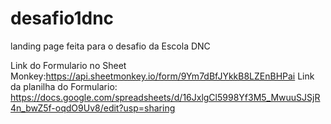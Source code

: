 # desafio1dnc
landing page feita para o desafio da Escola DNC 

Link do Formulario no Sheet Monkey:https://api.sheetmonkey.io/form/9Ym7dBfJYkkB8LZEnBHPai
Link da planilha do Formulario: https://docs.google.com/spreadsheets/d/16JxlgCl5998Yf3M5_MwuuSJSjR4n_bwZ5f-oqdO9Uv8/edit?usp=sharing
